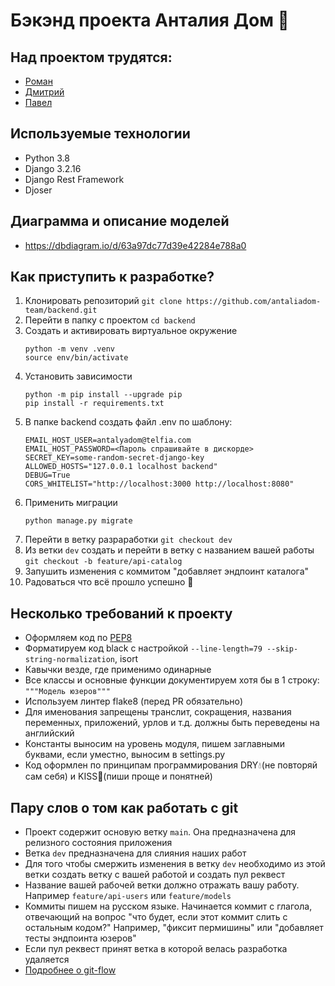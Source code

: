 # Бэкэнд проекта Анталия Дом 🏡

## Над проектом трудятся:

 - [Роман](https://github.com/spaut33)
 - [Дмитрий](https://github.com/kultmet)
 - [Павел](https://github.com/pencool)
 
## Используемые технологии

 - Python 3.8
 - Django 3.2.16
 - Django Rest Framework
 - Djoser

## Диаграмма и описание моделей

 - https://dbdiagram.io/d/63a97dc77d39e42284e788a0

## Как приступить к разработке?

  1. Клонировать репозиторий `git clone https://github.com/antaliadom-team/backend.git`
  2. Перейти в папку с проектом  `cd backend`
  3. Создать и активировать виртуальное окружение
     ```
     python -m venv .venv
     source env/bin/activate
     ```
  4. Установить зависимости
     ```
     python -m pip install --upgrade pip
     pip install -r requirements.txt
     ```
  5. В папке backend cоздать файл .env по шаблону:
     ```
     EMAIL_HOST_USER=antalyadom@telfia.com
     EMAIL_HOST_PASSWORD=<Пароль спрашивайте в дискорде>
     SECRET_KEY=some-random-secret-django-key
     ALLOWED_HOSTS="127.0.0.1 localhost backend"
     DEBUG=True
     CORS_WHITELIST="http://localhost:3000 http://localhost:8080"
     ```
  5. Применить миграции
     ```
     python manage.py migrate
     ```
  6. Перейти в ветку разраработки `git checkout dev`
  7. Из ветки `dev` создать и перейти в ветку с названием вашей работы `git checkout -b feature/api-catalog`
  8. Запушить изменения с коммитом "добавляет эндпоинт каталога"
  9. Радоваться что всё прошло успешно :tada:

## Несколько требований к проекту

  - Оформляем код по [PEP8](https://peps.python.org/pep-0008/)
  - Форматируем код black с настройкой `--line-length=79 --skip-string-normalization`, isort
  - Кавычки везде, где применимо одинарные
  - Все классы и основные функции документируем хотя бы в 1 строку: `"""Модель юзеров"""`
  - Используем линтер flake8 (перед PR обязательно)
  - Для именования запрещены транслит, сокращения, названия переменных, приложений, урлов и т.д. должны быть переведены на английский
  - Константы выносим на уровень модуля, пишем заглавными буквами, если уместно, выносим в settings.py
  - Код оформлен по принципам программирования DRY:droplet:(не повторяй сам себя) и KISS:kiss:(пиши проще и понятней)


## Пару слов о том как работать с git

 - Проект содержит основую ветку `main`. Она предназначена для релизного состояния приложения
 - Ветка `dev` предназначена для слияния наших работ
 - Для того чтобы смержить изменения в ветку `dev` необходимо из этой ветки создать ветку с вашей работой и создать пул реквест
 - Название вашей рабочей ветки должно отражать вашу работу. Например `feature/api-users` или `feature/models`
 - Коммиты пишем на русском языке. Начинается коммит с глагола, отвечающий на вопрос "что будет, если этот коммит слить с остальным кодом?" Например, "фиксит пермишины" или "добавляет тесты эндпоинта юзеров"
 - Если пул реквест принят ветка в которой велась разработка удаляется
 - [Подробнее о git-flow](https://github.com/SergeFocus/git-flow)
